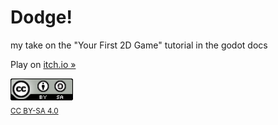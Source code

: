 # Dodge!

my take on the "Your First 2D Game" tutorial in the godot docs

Play on [itch.io &raquo;](https://marmadilemanteater.itch.io/godot-playground-game-1) 

[![CC BY-SA 4.0](./cc-by-sa_0.png)](http://creativecommons.org/licenses/by-sa/4.0/)<br/>
<sub>[CC BY-SA 4.0](http://creativecommons.org/licenses/by-sa/4.0/)</sub>
